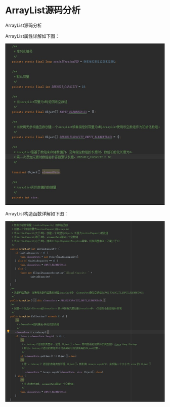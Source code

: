 # ArrayList源码分析

ArrayList源码分析

ArrayList属性详解如下图：

![ArrayList属性说明](https://github.com/funaifu/ArrayList/blob/master/image/ArryList%E5%B1%9E%E6%80%A7%E8%AF%B4%E6%98%8E.jpg)


ArrayList构造函数详解如下图：

![ArrayList属性说明](https://github.com/funaifu/ArrayList/blob/master/image/%E6%9E%84%E9%80%A0%E5%87%BD%E6%95%B0.jpg)




